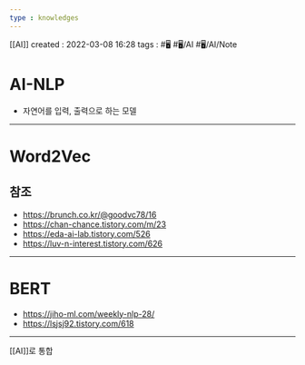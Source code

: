 ```yaml
---
type : knowledges
---
```


[[AI]]
created : 2022-03-08 16:28
tags : #🖥️ #🖥️/AI #🖥️/AI/Note 

# AI-NLP
- 자연어를 입력, 출력으로 하는 모델

---
# Word2Vec

## 참조
- https://brunch.co.kr/@goodvc78/16
- https://chan-chance.tistory.com/m/23
- https://eda-ai-lab.tistory.com/526
- https://luv-n-interest.tistory.com/626

---
# BERT
- https://jiho-ml.com/weekly-nlp-28/
- https://lsjsj92.tistory.com/618

---
[[AI]]로 통합